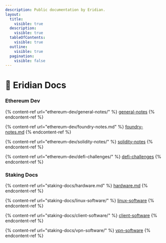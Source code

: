 ```yaml
---
description: Public documentation by Eridian.
layout:
  title:
    visible: true
  description:
    visible: true
  tableOfContents:
    visible: true
  outline:
    visible: true
  pagination:
    visible: false
---
```


# 📖 Eridian Docs

### Ethereum Dev

{% content-ref url="ethereum-dev/general-notes/" %}
[general-notes](ethereum-dev/general-notes/)
{% endcontent-ref %}

{% content-ref url="ethereum-dev/foundry-notes.md" %}
[foundry-notes.md](ethereum-dev/foundry-notes.md)
{% endcontent-ref %}

{% content-ref url="ethereum-dev/solidity-notes/" %}
[solidity-notes](ethereum-dev/solidity-notes/)
{% endcontent-ref %}

{% content-ref url="ethereum-dev/defi-challenges/" %}
[defi-challenges](ethereum-dev/defi-challenges/)
{% endcontent-ref %}

### Staking Docs

{% content-ref url="staking-docs/hardware.md" %}
[hardware.md](staking-docs/hardware.md)
{% endcontent-ref %}

{% content-ref url="staking-docs/linux-software/" %}
[linux-software](staking-docs/linux-software/)
{% endcontent-ref %}

{% content-ref url="staking-docs/client-software/" %}
[client-software](staking-docs/client-software/)
{% endcontent-ref %}

{% content-ref url="staking-docs/vpn-software/" %}
[vpn-software](staking-docs/vpn-software/)
{% endcontent-ref %}
